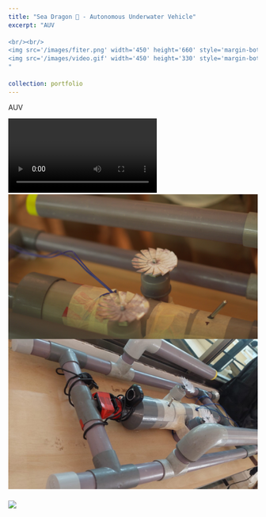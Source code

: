 ```yaml
---
title: "Sea Dragon 🐉 - Autonomous Underwater Vehicle"
excerpt: "AUV

<br/><br/>
<img src='/images/fiter.png' width='450' height='660' style='margin-bottom: 20px;'>
<img src='/images/video.gif' width='450' height='330' style='margin-bottom: 20px;'>
"

collection: portfolio
---
```


AUV

<video controls>
  <source src="/images/video.mp4" type="video/mp4">
Your browser does not support the video tag.
</video>

<img src='/images/fiter.png' style='margin-bottom: 20px;'>
<img src='/images/video.gif' style='margin-bottom: 20px;'>